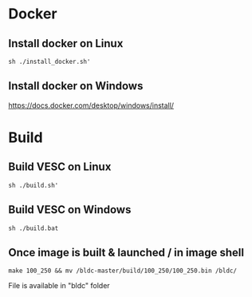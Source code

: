 # Docker

## Install docker on Linux
```
sh ./install_docker.sh'
``` 

## Install docker on Windows

https://docs.docker.com/desktop/windows/install/

# Build

## Build VESC on Linux
```
sh ./build.sh'
``` 

## Build VESC on Windows
```
sh ./build.bat
``` 

## Once image is built & launched / in image shell

```
make 100_250 && mv /bldc-master/build/100_250/100_250.bin /bldc/
``` 
File is available in "bldc" folder
